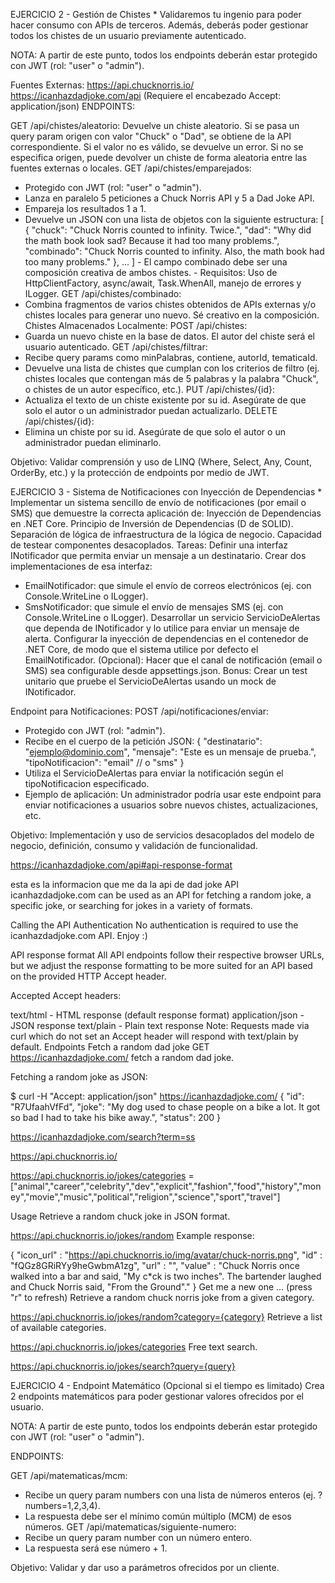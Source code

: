 EJERCICIO 2 - Gestión de Chistes
*
Validaremos tu ingenio para poder hacer consumo con APIs de terceros. Además, deberás poder gestionar todos los chistes de un usuario previamente autenticado.

NOTA: A partir de este punto, todos los endpoints deberán estar protegido con JWT (rol: "user" o "admin").

Fuentes Externas:
https://api.chucknorris.io/
https://icanhazdadjoke.com/api (Requiere el encabezado Accept: application/json)
ENDPOINTS:

GET /api/chistes/aleatorio:
Devuelve un chiste aleatorio. Si se pasa un query param origen con valor "Chuck" o "Dad", se obtiene de la API correspondiente. Si el valor no es válido, se devuelve un error. Si no se especifica origen, puede devolver un chiste de forma aleatoria entre las fuentes externas o locales.
GET /api/chistes/emparejados:
- Protegido con JWT (rol: "user" o "admin").
- Lanza en paralelo 5 peticiones a Chuck Norris API y 5 a Dad Joke API.
- Empareja los resultados 1 a 1.
- Devuelve un JSON con una lista de objetos con la siguiente estructura:
            [
              {
                 "chuck": "Chuck Norris counted to infinity. Twice.",
                 "dad": "Why did the math book look sad? Because it had too many problems.",
                 "combinado": "Chuck Norris counted to infinity. Also, the math book had too many problems."
              },
              ...
            ]
            - El campo combinado debe ser una composición creativa de ambos chistes.
           - Requisitos: Uso de HttpClientFactory, async/await, Task.WhenAll, manejo de errores y ILogger.
GET /api/chistes/combinado:
- Combina fragmentos de varios chistes obtenidos de APIs externas y/o chistes locales para generar uno nuevo. Sé creativo en la composición.
Chistes Almacenados Localmente:
POST /api/chistes:
- Guarda un nuevo chiste en la base de datos. El autor del chiste será el usuario autenticado.
GET /api/chistes/filtrar:
- Recibe query params como minPalabras, contiene, autorId, tematicaId.
- Devuelve una lista de chistes que cumplan con los criterios de filtro (ej. chistes locales que contengan más de 5 palabras y la palabra "Chuck", o chistes de un autor específico, etc.).
PUT /api/chistes/{id}:
- Actualiza el texto de un chiste existente por su id. Asegúrate de que solo el autor o un administrador puedan actualizarlo.
DELETE /api/chistes/{id}:
- Elimina un chiste por su id. Asegúrate de que solo el autor o un administrador puedan eliminarlo.

Objetivo: Validar comprensión y uso de LINQ (Where, Select, Any, Count, OrderBy, etc.) y la protección de endpoints por medio de JWT.

EJERCICIO 3 - Sistema de Notificaciones con Inyección de Dependencias
*
Implementar un sistema sencillo de envío de notificaciones (por email o SMS) que demuestre la correcta aplicación de:
Inyección de Dependencias en .NET Core.
Principio de Inversión de Dependencias (D de SOLID).
Separación de lógica de infraestructura de la lógica de negocio.
Capacidad de testear componentes desacoplados.
Tareas:
Definir una interfaz INotificador que permita enviar un mensaje a un destinatario.
Crear dos implementaciones de esa interfaz:
- EmailNotificador: que simule el envío de correos electrónicos (ej. con Console.WriteLine o ILogger).
- SmsNotificador: que simule el envío de mensajes SMS (ej. con Console.WriteLine o ILogger).
Desarrollar un servicio ServicioDeAlertas que dependa de INotificador y lo utilice para enviar un mensaje de alerta.
Configurar la inyección de dependencias en el contenedor de .NET Core, de modo que el sistema utilice por defecto el EmailNotificador.
(Opcional): Hacer que el canal de notificación (email o SMS) sea configurable desde appsettings.json.
Bonus: Crear un test unitario que pruebe el ServicioDeAlertas usando un mock de INotificador.

Endpoint para Notificaciones:
POST /api/notificaciones/enviar:
- Protegido con JWT (rol: "admin").
- Recibe en el cuerpo de la petición JSON:
  {
    "destinatario": "ejemplo@dominio.com",
    "mensaje": "Este es un mensaje de prueba.",
    "tipoNotificacion": "email" // o "sms"
  }
- Utiliza el ServicioDeAlertas para enviar la notificación según el tipoNotificacion especificado.
- Ejemplo de aplicación: Un administrador podría usar este endpoint para enviar notificaciones a usuarios sobre nuevos chistes, actualizaciones, etc.

Objetivo: Implementación y uso de servicios desacoplados del modelo de negocio, definición, consumo y validación de funcionalidad.

https://icanhazdadjoke.com/api#api-response-format

esta es la informacion que me da la api de dad joke
API
icanhazdadjoke.com can be used as an API for fetching a random joke, a specific joke, or searching for jokes in a variety of formats.

Calling the API
Authentication
No authentication is required to use the icanhazdadjoke.com API. Enjoy :)

API response format
All API endpoints follow their respective browser URLs, but we adjust the response formatting to be more suited for an API based on the provided HTTP Accept header.

Accepted Accept headers:

text/html - HTML response (default response format)
application/json - JSON response
text/plain - Plain text response
Note: Requests made via curl which do not set an Accept header will respond with text/plain by default.
Endpoints
Fetch a random dad joke
GET https://icanhazdadjoke.com/ fetch a random dad joke.

Fetching a random joke as JSON:

$ curl -H "Accept: application/json" https://icanhazdadjoke.com/
{
  "id": "R7UfaahVfFd",
  "joke": "My dog used to chase people on a bike a lot. It got so bad I had to take his bike away.",
  "status": 200
}

https://icanhazdadjoke.com/search?term=ss

https://api.chucknorris.io/

https://api.chucknorris.io/jokes/categories =  ["animal","career","celebrity","dev","explicit","fashion","food","history","money","movie","music","political","religion","science","sport","travel"]

Usage
Retrieve a random chuck joke in JSON format.

https://api.chucknorris.io/jokes/random
Example response:

{
"icon_url" : "https://api.chucknorris.io/img/avatar/chuck-norris.png",
"id" : "fQGz8GRiRYy9heGwbmA1zg",
"url" : "",
"value" : "Chuck Norris once walked into a bar and said, "My c*ck is two inches". The bartender laughed and Chuck Norris said, "From the Ground"."
}
Get me a new one ... (press "r" to refresh)
Retrieve a random chuck norris joke from a given category.

https://api.chucknorris.io/jokes/random?category={category}
Retrieve a list of available categories.

https://api.chucknorris.io/jokes/categories
Free text search.

https://api.chucknorris.io/jokes/search?query={query}


EJERCICIO 4 - Endpoint Matemático (Opcional si el tiempo es limitado)
Crea 2 endpoints matemáticos para poder gestionar valores ofrecidos por el usuario.

NOTA: A partir de este punto, todos los endpoints deberán estar protegido con JWT (rol: "user" o "admin").

ENDPOINTS:

GET /api/matematicas/mcm:
- Recibe un query param numbers con una lista de números enteros (ej. ?numbers=1,2,3,4).
- La respuesta debe ser el mínimo común múltiplo (MCM) de esos números.
GET /api/matematicas/siguiente-numero:
- Recibe un query param number con un número entero.
- La respuesta será ese número + 1.

Objetivo: Validar y dar uso a parámetros ofrecidos por un cliente.